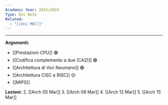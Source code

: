 ```yaml
---
Academic Year: 2023/2024
Type: Uni Note
Related:
  - "[[Uni MOC]]"
---
```

---
**Argomenti:**
- [[Prestazioni CPU]] 🟢
- [[Codifica complemento a due (CA2)]] 🟢
- [[Architettura di Von Neumann]] 🟢
- [[Architettura CISC e RISC]] 🟡
- [[MIPS]]

**Lezioni:**
2. [[Arch 05 Mar]]
3. [[Arch 08 Mar]]
4. [[Arch 12 Mar]]
5. [[Arch 15 Mar]]

